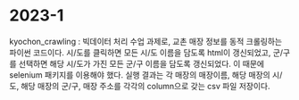 # 2023-1

kyochon_crawling
: 빅데이터 처리 수업 과제로, 교촌 매장 정보를 동적 크롤링하는 파이썬 코드이다.
  시/도를 클릭하면 모든 시/도 이름을 담도록 html이 갱신되었고, 군/구를 선택하면 해당 시/도가 가진 모든 군/구 이름을 담도록 갱신되었다.
  이 때문에 selenium 패키지를 이용해야 했다.
  실행 결과는 각 매장의 매장이름, 해당 매장의 시/도, 해당 매장의 군/구, 매장 주소를 각각의 column으로 갖는 csv 파일 저장이다.


